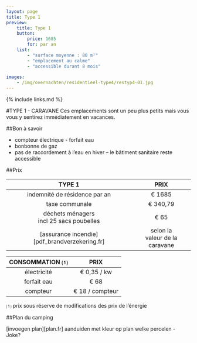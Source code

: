 ```yaml
---
layout: page
title: Type 1
preview: 
    title: Type 1
    button:
        price: 1685
        for: par an
    list:
        - "surface moyenne : 80 m²"
        - "emplacement au calme"
        - "accessible durant 8 mois"
               
images:
    - /img/overnachten/residentieel-type4/restyp4-01.jpg
---
```


{% include links.md %}

#TYPE 1 - CARAVANE 
Ces emplacements sont un peu plus petits mais vous vous y sentirez immédiatement en vacances. 


##Bon à savoir
- compteur électrique - forfait eau
- bonbonne de gaz
- pas de raccordement à l’eau en hiver – le bâtiment sanitaire reste accessible


##Prix

TYPE 1                                         |PRIX                               |
:---------------------------------------------:|:----------------------------------:|
indemnité de résidence par an                         | € 1685         
taxe communale                                 | € 340,79 
déchets ménagers<br>incl 25 sacs poubelles<br>         | € 65    
 [assurance incendie][pdf_brandverzekering.fr]    | selon la<br>valeur de la caravane

CONSOMMATION ⑴           |PRIX          |
:--------------------:|:-------------:|
électricité           | € 0,35 / kw        
forfait eau           | € 68 
compteur              | € 18 / compteur

⑴ prix sous réserve de modifications des prix de l’énergie



##Plan du camping

[invoegen plan][plan.fr]
aanduiden met kleur op plan welke percelen - Joke?

